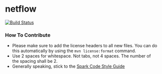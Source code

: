 # netflow

[![Build Status](https://travis-ci.org/DataSysLab/netflow.svg?branch=master)](https://travis-ci.org/DataSysLab/netflow)

### How To Contribute
* Please make sure to add the license headers to all new files. You can do this automatically by using the `mvn license:format` command.
* Use 2 spaces for whitespace. Not tabs, not 4 spaces. The number of the spacing shall be 2.
* Generally speaking, stick to the [Spark Code Style Guide](https://cwiki.apache.org/confluence/display/SPARK/Spark+Code+Style+Guide)
